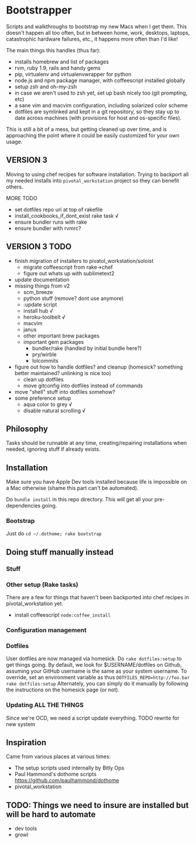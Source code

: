 # Bootstrapper
Scripts and walkthroughs to bootstrap my new Macs when I get them.  This doesn't happen all too often, but in between home, work, desktops, laptops, catastrophic hardware failures, etc., it happens more often than I'd like!

The main things this handles (thus far):

 - installs homebrew and list of packages
 - rvm, ruby 1.9, rails and handy gems
 - pip, virtualenv and virtualenvwrapper for python
 - node.js and npm package manager, with coffeescript installed globally
 - setup zsh and oh-my-zsh
 - in case we aren't used to zsh yet, set up bash nicely too (git prompting, etc)
 - a sane vim and macvim configuration, including solarized color scheme
 - dotfiles are symlinked and kept in a git repository, so they stay up to date across machines (with provisions for host and os-specific files).

This is still a bit of a mess, but getting cleaned up over time, and is approaching the point where it could be easily customized for your own usage.

## VERSION 3
Moving to using chef recipes for software installation.  Trying to backport all my needed installs into `pivotal_workstation` project so they can benefit others.

MORE TODO
 - set dotfiles repo uri at top of rakefile
 - install_cookbooks_if_dont_exist rake task √
 - ensure bundler runs with rake
 - ensure bundler with rvmrc?


## VERSION 3 TODO
 - finish migration of installers to pivatol_workstation/soloist
   * migrate coffeescript from rake->chef
   * figure out whats up with sublimetext2
 - update documentation
 - missing things from v2
   * scm_breeze
   * python stuff (remove? dont use anymore)
   * :update script
   * install hub √
   * heroku-toolbelt √
   * macvim
   * janus
   * other important brew packages
   * important gem packages
     - bundler/rake (handled by initial bundle here?)
     - pry/wirble
     - lolcommits
 - figure out how to handle dotfiles? and cleanup (homesick? something better maintained? unlinking is nice too)
   * clean up dotfiles
   * move gitconfig into dotfiles instead of commands
 - move "shell" stuff into dotfiles somehow?
 - some preference setup
   * aqua color to grey √
   * disable natural scrolling √


## Philosophy
Tasks should be runnable at any time, creating/repairing installations when needed, ignoring stuff if already exists.

## Installation
Make sure you have Apple Dev tools installed because life is impossible on a Mac otherwise (shame this part can't be automated).

Do `bundle install` in this repo directory.  This will get all your pre-dependencies going.

### Bootstrap
Just do `cd ~/.dothome; rake bootstrap`

## Doing stuff manually instead

### Stuff
### Other setup (Rake tasks)
There are a few for things that haven't been backported into chef recipes in pivotal_workstation yet.

  * install coffeescript `node:coffee_install`


### Configuration management
### Dotfiles
User dotfiles are now managed via homesick.  Do `rake dotfiles:setup` to get things going.
By default, we look for $USERNAME/dotfiles on Github, assuming your GitHub username is the same as your system username.
To override, set an environment variable as thus `DOTFILES_REPO=http://foo.bar rake dotfiles:setup`
Alternately, you can simply do it manually by following the instructions on the homesick page (or not).

### Updating ALL THE THINGS
Since we're OCD, we need a script update everything.  TODO rewrite for new system



## Inspiration
Came from various places at various times:

- The setup scripts used internally by Bitly Ops
- Paul Hammond's dothome scripts https://github.com/paulhammond/dothome
- pivotal_workstation

## TODO: Things we need to insure are installed but will be hard to automate

- dev tools
- growl
